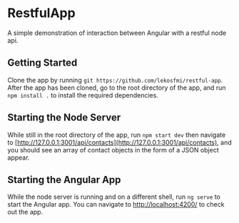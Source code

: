 # RestfulApp

A simple demonstration of interaction between Angular with a restful node api.

## Getting Started

Clone the app by running `git https://github.com/lekosfmi/restful-app`.
After the app has been cloned, go to the root directory of the app,
and run `npm install .` to install the required dependencies.

## Starting the Node Server

While still in the root directory of the app, run `npm start dev`
then navigate to [http://127.0.0.1:3001/api/contacts](http://127.0.0.1:3001/api/contacts),
and you should see an array of contact objects in the form of a
JSON object appear.

## Starting the Angular App

While the node server is running and on a different shell, run `ng serve`
to start the Angular app. You can navigate to [http://localhost:4200/](http://localhost:4200/)
to check out the app.
